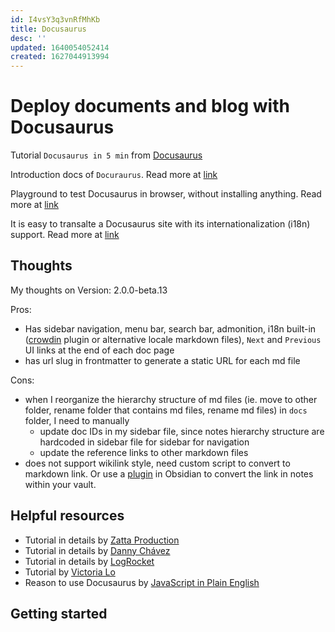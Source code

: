 ```yaml
---
id: I4vsY3q3vnRfMhKb
title: Docusaurus
desc: ''
updated: 1640054052414
created: 1627044913994
---
```

# Deploy documents and blog with Docusaurus

Tutorial `Docusaurus in 5 min` from [Docusaurus](https://tutorial.docusaurus.io/docs/intro)

Introduction docs of `Docuraurus`. Read more at [link](https://docusaurus.io/docs)

Playground to test Docusaurus in browser, without installing anything. Read more at [link](https://docusaurus.io/docs/playground)

It is easy to transalte a Docusaurus site with its internationalization (i18n) support. Read more at [link](https://docusaurus.io/docs/i18n/introduction)

## Thoughts

My thoughts on Version: 2.0.0-beta.13

Pros:
- Has sidebar navigation, menu bar, search bar, admonition, i18n built-in ([crowdin](https://crowdin.com/) plugin or alternative locale markdown files), `Next` and `Previous` UI links at the end of each doc page
- has url slug in frontmatter to generate a static URL for each md file

Cons:
- when I reorganize the hierarchy structure of md files (ie. move to other folder, rename folder that contains md files, rename md files) in `docs` folder, I need to manually  
    - update doc IDs in my sidebar file, since notes hierarchy structure are hardcoded in sidebar file for sidebar for navigation
    - update the reference links to other markdown files 
- does not support wikilink style, need custom script to convert to markdown link. Or use a [plugin](https://github.com/ozntel/obsidian-link-converter) in Obsidian to convert the link in notes within your vault.

## Helpful resources

- Tutorial in details by [Zatta Production](https://zatta.link/en/web/docusaurus-how-to.html)
- Tutorial in details by [Danny Chávez](https://github.com/dochavez/Documenting-with-Docusaurus-V2.-)
- Tutorial in details by [LogRocket](https://blog.logrocket.com/easy-documentation-with-docusaurus/)
- Tutorial by [Victoria Lo](https://dev.to/lo_victoria2666/build-beautiful-documentation-websites-with-docusaurus-8o2)
- Reason to use Docusaurus by [JavaScript in Plain English](https://javascript.plainenglish.io/10-reasons-to-use-docusaurus-for-your-docs-blog-marketing-site-48dbf2c58b70)

## Getting started
